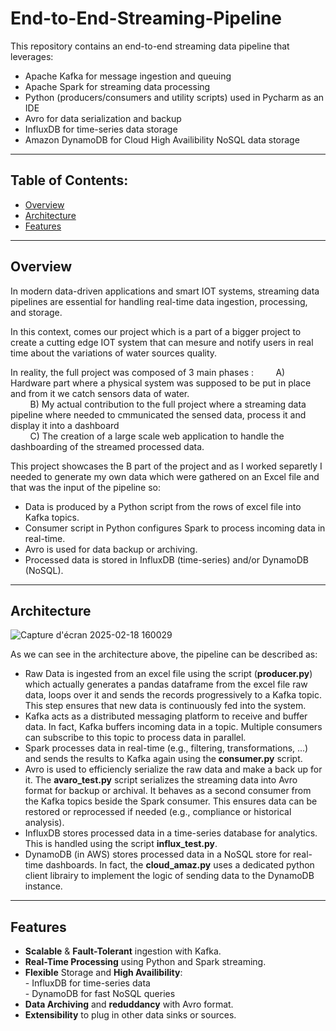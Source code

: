 # End-to-End-Streaming-Pipeline

This repository contains an end-to-end streaming data pipeline that leverages:

- Apache Kafka for message ingestion and queuing  
- Apache Spark for streaming data processing  
- Python (producers/consumers and utility scripts) used in Pycharm as an IDE  
- Avro for data serialization and backup  
- InfluxDB for time-series data storage  
- Amazon DynamoDB for Cloud High Availibility NoSQL data storage  

---

## Table of Contents:

- [Overview](#overview)  
- [Architecture](#architecture)  
- [Features](#features)  
---

## Overview

In modern data-driven applications and smart IOT systems, streaming data pipelines are essential for handling real-time data ingestion, processing, and storage.

In this context, comes our project which is a part of a bigger project to create a cutting edge IOT system that can mesure and notify users in real time about the variations of water sources quality.

In reality, the full project was composed of 3 main phases :
&nbsp;&nbsp;&nbsp;&nbsp;&nbsp;&nbsp;&nbsp;&nbsp;A) Hardware part where a physical system was supposed to be put in place and from it we catch sensors data of water.  
&nbsp;&nbsp;&nbsp;&nbsp;&nbsp;&nbsp;&nbsp;&nbsp;B) My actual contribution to the full project where a streaming data pipeline where needed to cmmunicated the sensed data, process it and display it into a dashboard  
&nbsp;&nbsp;&nbsp;&nbsp;&nbsp;&nbsp;&nbsp;&nbsp;C) The creation of a large scale web application to handle the dashboarding of the streamed processed data.

This project showcases the B part of the project and as I worked separetly I needed to generate my own data which were gathered on an Excel file and that was the input of the pipeline so:

- Data is produced by a Python script from the rows of excel file into Kafka topics.  
- Consumer script in Python configures Spark to process incoming data in real-time.  
- Avro is used for data backup or archiving.  
- Processed data is stored in InfluxDB (time-series) and/or DynamoDB (NoSQL).

---

## Architecture

![Capture d'écran 2025-02-18 160029](https://github.com/user-attachments/assets/2f6c84f9-4f45-416f-b2fe-6039662e2a31)

As we can see in the architecture above, the pipeline can be described as:

- Raw Data is ingested from an excel file using the script (**producer.py**) which actually generates a pandas dataframe from the excel file raw data, loops over it and sends the records progressively to a Kafka topic. This step ensures that new data is continuously fed into the system.
- Kafka acts as a distributed messaging platform to receive and buffer data. In fact, Kafka buffers incoming data in a topic. Multiple consumers can subscribe to this topic to process data in parallel.
- Spark processes data in real-time (e.g., filtering, transformations, ...) and sends the results to Kafka again using the **consumer.py** script.
- Avro is used to efficiencly serialize the raw data and make a back up for it. The **avaro_test.py** script serializes the streaming data into Avro format for backup or archival. It behaves as a second consumer from the Kafka topics beside the Spark consumer. This ensures data can be restored or reprocessed if needed (e.g., compliance or historical analysis).
- InfluxDB stores processed data in a time-series database for analytics. This is handled using the script **influx_test.py**.
- DynamoDB (in AWS) stores processed data in a NoSQL store for real-time dashboards. In fact, the **cloud_amaz.py** uses a dedicated python client librairy to implement the logic of sending data to the DynamoDB instance.

---

## Features

- **Scalable** & **Fault-Tolerant** ingestion with Kafka.  
- **Real-Time Processing** using Python and Spark streaming.  
- **Flexible** Storage and **High Availibility**:  
      - InfluxDB for time-series data  
      - DynamoDB for fast NoSQL queries  
- **Data Archiving** and **reduddancy** with Avro format.  
- **Extensibility** to plug in other data sinks or sources.

